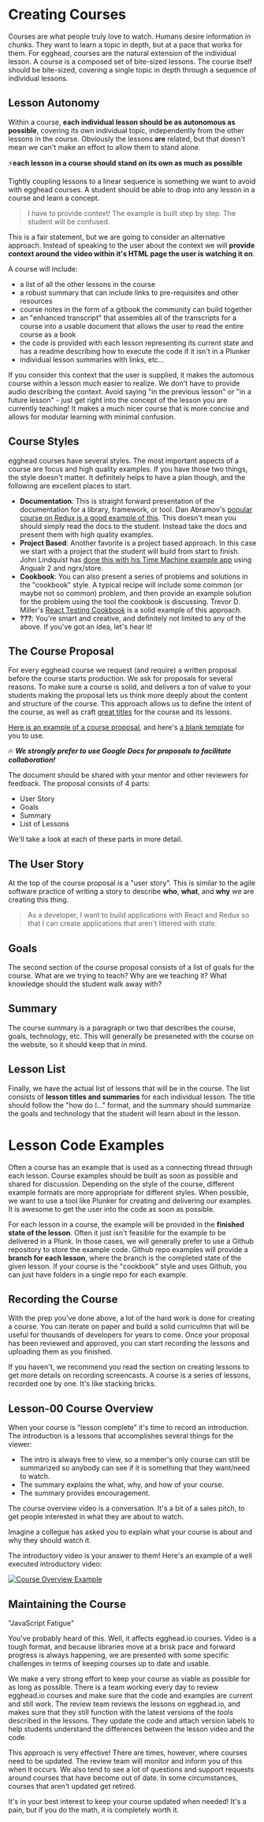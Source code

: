 # Creating Courses
Courses are what people truly love to watch. Humans desire information in chunks. They want to learn a topic in depth, but at a pace that works for them.
For egghead, courses are the natural extension of the individual lesson. A course is a composed set of bite-sized lessons. The course itself should be bite-sized, covering a single topic in depth through a sequence of individual lessons.

## **Lesson Autonomy**

Within a course, **each individual lesson should be as autonomous as possible**, covering its own individual topic, independently from the other lessons in the course. Obviously the lessons **are** related, but that doesn't mean we can't make an effort to allow them to stand alone.

⚡️**each lesson in a course should stand on its own as much as possible** 

Tightly coupling lessons to a linear sequence is something we want to avoid with egghead courses. A student should be able to drop into any lesson in a course and learn a concept.


> I have to provide context! The example is built step by step. The student will be confused.

This is a fair statement, but we are going to consider an alternative approach. Instead of speaking to the user about the context we will **provide context around the video within it's HTML page the user is watching it on**.

A course will include:

- a list of all the other lessons in the course
- a robust summary that can include links to pre-requisites and other resources
- course notes in the form of a gitbook the community can build together
- an "enhanced transcript" that assembles all of the transcripts for a course into a usable document that allows the user to read the entire course as a book
- the code is provided with each lesson representing its current state and has a readme describing how to execute the code if it isn't in a Plunker
- individual lesson summaries with links, etc...

If you consider this context that the user is supplied, it makes the automous course within a lesson much easier to realize. We don't have to provide audio describing the context. Avoid saying "in the previous lesson" or "in a future lesson" - just get right into the concept of the lesson you are currently teaching! It makes a much nicer course that is more concise and allows for modular learning with minimal confusion.

## **Course Styles**

egghead courses have several styles. The most important aspects of a course are focus and high quality examples. If you have those two things, the style doesn't matter. It definitely helps to have a plan though, and the following are excellent places to start.


- **Documentation**: This is straight forward presentation of the documentation for a library, framework, or tool. Dan Abramov's [popular course on Redux is a good example of this](https://egghead.io/courses/getting-started-with-redux). This doesn't mean you should simply read the docs to the student. Instead take the docs and present them with high quality examples.
- **Project Based**: Another favorite is a project based approach. In this case we start with a project that the student will build from start to finish. John Lindquist has [done this with his Time Machine example app](https://egghead.io/courses/building-a-time-machine-with-angular-2-and-rxjs) using Angualr 2 and ngrx/store.
- **Cookbook**: You can also present a series of problems and solutions in the "cookbook" style. A typical recipe will include some common (or maybe not so common) problem, and then provide an example solution for the problem using the tool the cookbook is discussing. Trevor D. Miller's [React Testing Cookbook](https://egghead.io/courses/react-testing-cookbook) is a solid example of this approach.
- **???**: You're smart and creative, and definitely not limited to any of the above. If you've got an idea, let's hear it!
## **The Course Proposal**

For every egghead course we request (and require) a written proposal before the course starts production. We ask for proposals for several reasons. To make sure a course is solid, and delivers a ton of value to your students making the proposal lets us think more deeply about the content and structure of the course. This approach allows us to define the intent of the course, as well as craft [great titles](https://instructor.egghead.io/guide/01-Getting-Started-as-an-egghead-Instructor/03-thinking-about-lesson-titles.html) for the course and its lessons.

[Here is an example of a course proposal](https://docs.google.com/document/d/1goXtI_zmSfXTgaimrxIss356DoedPRt5MMAySs1f-bE/edit), and here's [a blank template](https://docs.google.com/document/d/1x5_UehD9mM2jeCtlqEZFy3epDLLmbgBBGCow5fDRNCc/edit#) for you to use.

🔥 ***We strongly prefer to use Google Docs for proposals to facilitate collaboration!*** 

The document should be shared with your mentor and other reviewers for feedback.
The proposal consists of 4 parts:

- User Story
- Goals
- Summary
- List of Lessons

We'll take a look at each of these parts in more detail.

## The User Story

At the top of the course proposal is a "user story". This is similar to the agile software practice of writing a story to describe **who**, **what**, and **why** we are creating this thing.


> As a developer, I want to build applications with React and Redux so that I can create applications that aren't littered with state.


## Goals

The second section of the course proposal consists of a list of goals for the course. What are we trying to teach? Why are we teaching it? What knowledge should the student walk away with?

## Summary

The course summary is a paragraph or two that describes the course, goals, technology, etc. This will generally be preseneted with the course on the website, so it should keep that in mind.

## Lesson List

Finally, we have the actual list of lessons that will be in the course. The list consists of **lesson titles and summaries** for each individual lesson. The title should follow the [](https://github.com/eggheadio/egghead-instructor-101-guide/blob/master/how-do-i)"how do I..." format, and the summary should summarize the goals and technology that the student will learn about in the lesson.

# Lesson Code Examples

Often a course has an example that is used as a connecting thread through each lesson. Course examples should be built as soon as possible and shared for discussion. Depending on the style of the course, different example formats are more appropriate for different styles. When possible, we want to use a tool like Plunker for creating and delivering our examples. It is awesome to get the user into the code as soon as possible.

For each lesson in a course, the example will be provided in the **finished state of the lesson**.
Often it just isn't feasible for the example to be delivered in a Plunk. In those cases, we will generally prefer to use a Github repository to store the example code. Github repo examples will provide a **branch for each lesson**, where the branch is the completed state of the given lesson. If your course is the "cookbook" style and uses Github, you can just have folders in a single repo for each example.

## **Recording the Course**

With the prep you've done above, a lot of the hard work is done for creating a course. You can iterate on paper and build a solid curriculmn that will be useful for thousands of developers for years to come. Once your proposal has been reviewed and approved, you can start recording the lessons and uploading them as you finished.

If you haven't, we recommend you read the section on creating lessons to get more details on recording screencasts. A course is a series of lessons, recorded one by one. It's like stacking bricks.

## **Lesson-00 Course Overview**

When your course is "lesson complete" it's time to record an introduction. The introduction is a lessons that accomplishes several things for the viewer:

* The intro is always free to view, so a member's only course can still be summarized so anybody can see if it is something that they want/need to watch.
* The summary explains the what, why, and how of your course.
* The summary provides encouragement.

The course overview video is a conversation. It's a bit of a sales pitch, to get people interested in what they are about to watch. 

Imagine a collegue has asked you to explain what your course is about and why they should watch it.

The introductory video is your answer to them! Here's an example of a well executed introductory video: 

[![Course Overview Example](../images/screenshots/course-overview-lesson.png)](https://egghead.io/lessons/react-introducing-advanced-react-component-patterns?play=true)

## **Maintaining the Course**

"JavaScript Fatigue"

You've probably heard of this. Well, it affects egghead.io courses. Video is a tough format, and because libraries move at a brisk pace and forward progress is always happening, we are presented with some specific challenges in terms of keeping courses up to date and usable.

We make a very strong effort to keep your course as viable as possible for as long as possible.
There is a team working every day to review egghead.io courses and make sure that the code and examples are current and still work. The review team reviews the lessons on egghead.io, and makes sure that they still function with the latest versions of the tools described in the lessons. They update the code and attach version labels to help students understand the differences between the lesson video and the code.

This approach is very effective! There are times, however, where courses need to be updated. The review team will monitor and inform you of this when it occurs. We also tend to see a lot of questions and support requests around courses that have become out of date. In some circumstances, courses that aren't updated get retired.

It's in your best interest to keep your course updated when needed! It's a pain, but if you do the math, it is completely worth it.

